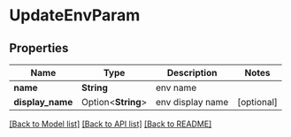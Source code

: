 # UpdateEnvParam

## Properties

Name | Type | Description | Notes
------------ | ------------- | ------------- | -------------
**name** | **String** | env name | 
**display_name** | Option<**String**> | env display name | [optional]

[[Back to Model list]](../README.md#documentation-for-models) [[Back to API list]](../README.md#documentation-for-api-endpoints) [[Back to README]](../README.md)


